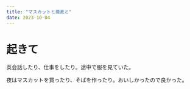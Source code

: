```yaml
---
title: "マスカットと蕎麦と"
date: 2023-10-04
---
```


# 起きて
英会話したり、仕事をしたり。途中で服を見ていた。

夜はマスカットを買ったり、そばを作ったり。おいしかったので良かった。